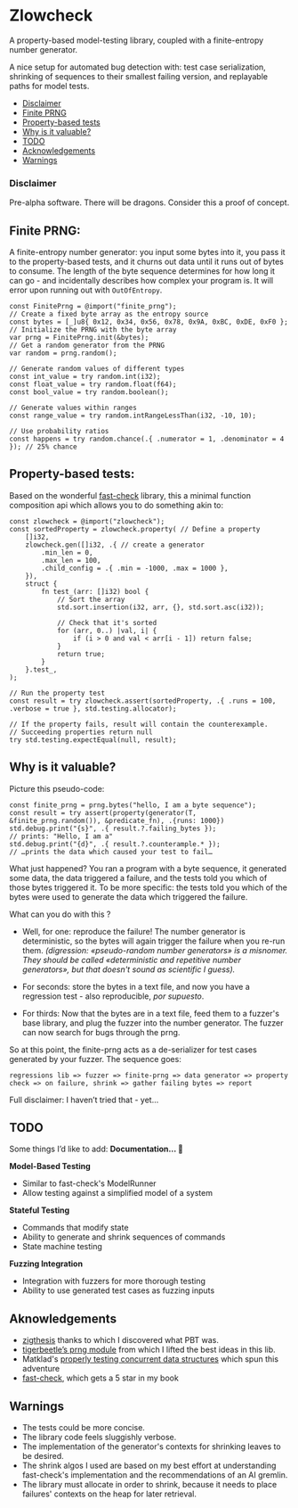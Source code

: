 # Zlowcheck

A property-based model-testing library, coupled with a finite-entropy number generator.

A nice setup for automated bug detection with:
test case serialization,
shrinking of sequences to their smallest failing version,
and replayable paths for model tests.

- [Disclaimer](#disclaimer)
- [Finite PRNG](#finite-prng)
- [Property-based tests](#property-based-tests)
- [Why is it valuable?](#why-is-it-valuable)
- [TODO](#todo)
- [Acknowledgements](#acknowledgements)
- [Warnings](#warnings)

### Disclaimer
Pre-alpha software. There will be dragons. Consider this a proof of concept.
## Finite PRNG:
A finite-entropy number generator: you input some bytes into it, you pass it to the property-based tests, and it churns out data until it runs out of bytes to consume. The length of the byte sequence determines for how long it can go - and incidentally describes how complex your program is. It will error upon running out with `OutOfEntropy`.
```zig
const FinitePrng = @import("finite_prng");
// Create a fixed byte array as the entropy source
const bytes = [_]u8{ 0x12, 0x34, 0x56, 0x78, 0x9A, 0xBC, 0xDE, 0xF0 };
// Initialize the PRNG with the byte array
var prng = FinitePrng.init(&bytes);
// Get a random generator from the PRNG
var random = prng.random();

// Generate random values of different types
const int_value = try random.int(i32);
const float_value = try random.float(f64);
const bool_value = try random.boolean();

// Generate values within ranges
const range_value = try random.intRangeLessThan(i32, -10, 10);

// Use probability ratios
const happens = try random.chance(.{ .numerator = 1, .denominator = 4 }); // 25% chance
```
## Property-based tests:
Based on the wonderful [fast-check](https://fast-check.dev/) library, this a minimal function composition api which allows you to do something akin to:
```zig
const zlowcheck = @import("zlowcheck");
const sortedProperty = zlowcheck.property( // Define a property
    []i32,
    zlowcheck.gen([]i32, .{ // create a generator
        .min_len = 0,
        .max_len = 100,
        .child_config = .{ .min = -1000, .max = 1000 },
    }),
    struct {
        fn test_(arr: []i32) bool {
            // Sort the array
            std.sort.insertion(i32, arr, {}, std.sort.asc(i32));

            // Check that it's sorted
            for (arr, 0..) |val, i| {
                if (i > 0 and val < arr[i - 1]) return false;
            }
            return true;
        }
    }.test_,
);

// Run the property test
const result = try zlowcheck.assert(sortedProperty, .{ .runs = 100, .verbose = true }, std.testing.allocator);

// If the property fails, result will contain the counterexample.
// Succeeding properties return null
try std.testing.expectEqual(null, result);
```


## Why is it valuable?

Picture this pseudo-code:
```zig
const finite_prng = prng.bytes("hello, I am a byte sequence");
const result = try assert(property(generator(T, &finite_prng.random()), &predicate_fn), .{runs: 1000})
std.debug.print("{s}", .{ result.?.failing_bytes });
// prints: "Hello, I am a"
std.debug.print("{d}", .{ result.?.counterample.* });
// …prints the data which caused your test to fail…
```
What just happened? You ran a program with a byte sequence, it generated some data, the data triggered a failure, and the tests told you which of those bytes triggered it. To be more specific: the tests told you which of the bytes were used to generate the data which triggered the failure.

What can you do with this ?

- Well, for one: reproduce the failure! The number generator is deterministic, so the bytes will again trigger the failure when you re-run them.
_(digression: «pseudo-random number generators» is a misnomer. They should be called «deterministic and repetitive number generators», but that doesn't sound as scientific I guess)._

- For seconds: store the bytes in a text file, and now you have a regression test - also reproducible, _por supuesto_.

- For thirds: Now that the bytes are in a text file, feed them to a fuzzer's base library, and plug the fuzzer into the number generator. The fuzzer can now search for bugs through the prng.

So at this point, the finite-prng acts as a de-serializer for test cases generated by your fuzzer. The sequence goes:

`regressions lib => fuzzer => finite-prng => data generator => property check => on failure, shrink => gather failing bytes => report`

Full disclaimer: I haven’t tried that - yet…

## TODO

Some things I’d like to add:
**Documentation… 🧐**

**Model-Based Testing**
  - Similar to fast-check's ModelRunner
  - Allow testing against a simplified model of a system

**Stateful Testing**
  - Commands that modify state
  - Ability to generate and shrink sequences of commands
  - State machine testing

**Fuzzing Integration**
  - Integration with fuzzers for more thorough testing
  - Ability to use generated test cases as fuzzing inputs

## Aknowledgements
- [zigthesis](https://github.com/dianetc/zigthesis/) thanks to which I discovered what PBT was.
- [tigerbeetle’s prng module](https://github.com/tigerbeetle/tigerbeetle/blob/main/src/stdx/prng.zig) from which I lifted the best ideas in this lib.
- Matklad's [properly testing concurrent data structures](https://matklad.github.io/2024/07/05/properly-testing-concurrent-data-structures.html) which spun this adventure
- [fast-check](https://fast-check.dev/), which gets a 5 star in my book

## Warnings
- The tests could be more concise.
- The library code feels sluggishly verbose.
- The implementation of the generator's contexts for shrinking leaves to be desired.
- The shrink algos I used are based on my best effort at understanding fast-check's implementation and the recommendations of an AI gremlin.
- The library must allocate in order to shrink, because it needs to place failures' contexts on the heap for later retrieval.
